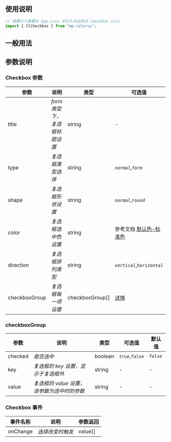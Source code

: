 ## 使用说明

```jsx
// 按需引入需要在 app.scss 中引入对应样式 checkbox.scss
import { ClCheckbox } from "mp-colorui";
```

## 一般用法

<CodeShow componentName='checkbox' />

## 参数说明

### Checkbox 参数

| 参数          | 说明                          | 类型            | 可选值                                                      | 默认值       |
| ------------- | ----------------------------- | --------------- | ----------------------------------------------------------- | ------------ |
| title         | _form 类型下，复选框标题设置_ | string          | -                                                           | -            |
| type          | _复选框类型选择_              | string          | _`normal`_,_`form`_                                         | _`normal`_   |
| shape         | _复选框形状设置_              | string          | _`normal`_,_`round`_                                        | _`normal`_   |
| color         | _复选框选中色设置_            | string          | 参考文档 [默认色-标准色](/mp-colorui-doc/home/color#标准色) | _`green`_    |
| direction     | _复选框排列类型_              | string          | _`vertical`_,_`horizontal`_                                 | _`vertical`_ |
| checkboxGroup | _复选框每一项设置_            | checkboxGroup[] | [详情](/mp-colorui-doc/form/checkbox#checkboxgroup)         | []           |

### checkboxGroup

| 参数    | 说明                                        | 类型    | 可选值             | 默认值    |
| ------- | ------------------------------------------- | ------- | ------------------ | --------- |
| checked | _是否选中_                                  | boolean | _`true`_,_`false`_ | _`false`_ |
| key     | _复选框的 key 设置，显示于复选框外_         | string  | -                  | -         |
| value   | _复选框的 value 设置，该参数为选中时的参数_ | string  | -                  | -         |

### Checkbox 事件

| 事件名称 | 说明             | 参数返回 |
| -------- | ---------------- | -------- |
| onChange | _选择改变时触发_ | value[]  |

<FloatPhone url="https://yinliangdream.github.io/mp-colorui-h5-demo/#/package/formPackage/checkbox/index" />
